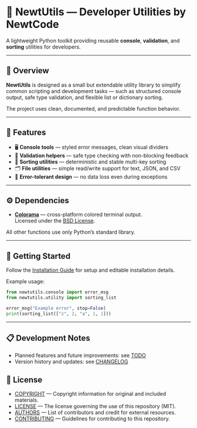 # 🦎 NewtUtils — Developer Utilities by NewtCode

A lightweight Python toolkit providing reusable **console**, **validation**, and **sorting** utilities for developers.

---

## 📖 Overview

**NewtUtils** is designed as a small but extendable utility library to simplify common scripting and development tasks — such as structured console output, safe type validation, and flexible list or dictionary sorting.

The project uses clean, documented, and predictable function behavior.

---

## 🧩 Features

- 🖥️ **Console tools** — styled error messages, clean visual dividers
- 🧮 **Validation helpers** — safe type checking with non-blocking feedback
- 📑 **Sorting utilities** — deterministic and stable multi-key sorting
- 🗂️ **File utilities** — simple read/write support for text, JSON, and CSV
- 🧠 **Error-tolerant design** — no data loss even during exceptions

---

## ⚙️ Dependencies

- [**Colorama**](https://pypi.org/project/colorama/) — cross-platform colored terminal output.  
  Licensed under the [BSD License](https://github.com/tartley/colorama/blob/master/LICENSE.txt).

All other functions use only Python’s standard library.

---

## 🚀 Getting Started

Follow the [Installation Guide](INSTALL.md) for setup and editable installation details.

Example usage:

```python
from newtutils.console import error_msg
from newtutils.utility import sorting_list

error_msg("Example error", stop=False)
print(sorting_list(["z", 2, "a", 1, 1]))
```

---

## 📋 Development Notes

* Planned features and future improvements: see [TODO](TODO)
* Version history and updates: see [CHANGELOG](CHANGELOG)

## 🪪 License

- [COPYRIGHT](COPYRIGHT) — Copyright information for original and included materials.
- [LICENSE](LICENSE) — The license governing the use of this repository (MIT).
- [AUTHORS](AUTHORS) — List of contributors and credit for external resources.
- [CONTRIBUTING](CONTRIBUTING) — Guidelines for contributing to this repository.
